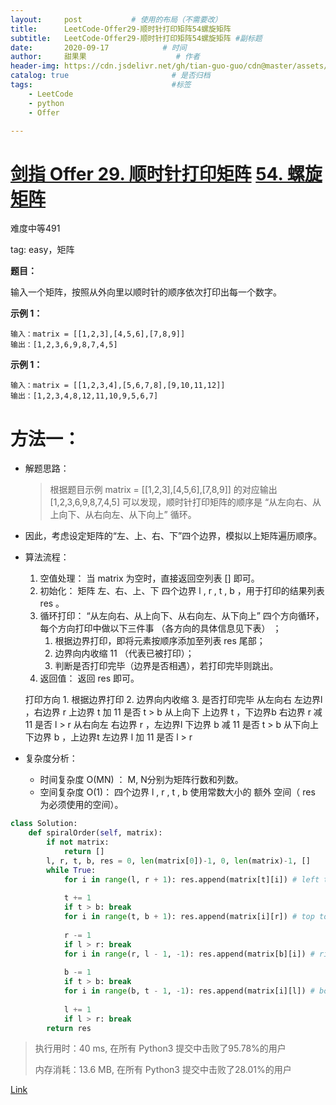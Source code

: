 ```yaml
---
layout:     post           # 使用的布局（不需要改）
title:      LeetCode-Offer29-顺时针打印矩阵54螺旋矩阵
subtitle:   LeetCode-Offer29-顺时针打印矩阵54螺旋矩阵 #副标题
date:       2020-09-17            # 时间
author:     甜果果                    # 作者
header-img: https://cdn.jsdelivr.net/gh/tian-guo-guo/cdn@master/assets/picgoimg/20200701171155.png  #背景图片
catalog: true                       # 是否归档
tags:                               #标签
    - LeetCode
    - python
    - Offer

---
```


# [剑指 Offer 29. 顺时针打印矩阵](https://leetcode-cn.com/problems/shun-shi-zhen-da-yin-ju-zhen-lcof/) [54. 螺旋矩阵](https://leetcode-cn.com/problems/spiral-matrix/)

难度中等491

tag: easy，矩阵

**题目：**

输入一个矩阵，按照从外向里以顺时针的顺序依次打印出每一个数字。

**示例 1：**

```
输入：matrix = [[1,2,3],[4,5,6],[7,8,9]]
输出：[1,2,3,6,9,8,7,4,5]
```

**示例 1：**

```
输入：matrix = [[1,2,3,4],[5,6,7,8],[9,10,11,12]]
输出：[1,2,3,4,8,12,11,10,9,5,6,7]
```

# 方法一：

-   解题思路：

    >   根据题目示例 matrix = [[1,2,3],[4,5,6],[7,8,9]] 的对应输出 [1,2,3,6,9,8,7,4,5] 可以发现，顺时针打印矩阵的顺序是 “从左向右、从上向下、从右向左、从下向上” 循环。

- 因此，考虑设定矩阵的“左、上、右、下”四个边界，模拟以上矩阵遍历顺序。

- 算法流程：

    1. 空值处理： 当 matrix 为空时，直接返回空列表 [] 即可。
    2. 初始化： 矩阵 左、右、上、下 四个边界 l , r , t , b ，用于打印的结果列表 res 。
    3. 循环打印： “从左向右、从上向下、从右向左、从下向上” 四个方向循环，每个方向打印中做以下三件事 （各方向的具体信息见下表） ；
        1. 根据边界打印，即将元素按顺序添加至列表 res 尾部；
        2. 边界向内收缩 11 （代表已被打印）；
        3. 判断是否打印完毕（边界是否相遇），若打印完毕则跳出。
    4. 返回值： 返回 res 即可。

    打印方向	1. 根据边界打印	2. 边界向内收缩	3. 是否打印完毕
    从左向右	左边界l ，右边界 r	上边界 t 加 11	是否 t > b
    从上向下	上边界 t ，下边界b	右边界 r 减 11	是否 l > r
    从右向左	右边界 r ，左边界l	下边界 b 减 11	是否 t > b
    从下向上	下边界 b ，上边界t	左边界 l 加 11	是否 l > r

- 复杂度分析：

    - 时间复杂度 O(MN) ： M, N分别为矩阵行数和列数。
    - 空间复杂度 O(1)： 四个边界 l , r , t , b 使用常数大小的 额外 空间（ res 为必须使用的空间）。

```python
class Solution:
    def spiralOrder(self, matrix):
        if not matrix:
            return []
        l, r, t, b, res = 0, len(matrix[0])-1, 0, len(matrix)-1, []
        while True:
            for i in range(l, r + 1): res.append(matrix[t][i]) # left to right
                
            t += 1
            if t > b: break
            for i in range(t, b + 1): res.append(matrix[i][r]) # top to bottom
                
            r -= 1
            if l > r: break
            for i in range(r, l - 1, -1): res.append(matrix[b][i]) # right to left
                
            b -= 1
            if t > b: break
            for i in range(b, t - 1, -1): res.append(matrix[i][l]) # bottom to top
                
            l += 1
            if l > r: break
        return res
```

>执行用时：40 ms, 在所有 Python3 提交中击败了95.78%的用户
>
>内存消耗：13.6 MB, 在所有 Python3 提交中击败了28.01%的用户

[Link](https://leetcode-cn.com/problems/shun-shi-zhen-da-yin-ju-zhen-lcof/solution/mian-shi-ti-29-shun-shi-zhen-da-yin-ju-zhen-she-di/)